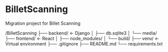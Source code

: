 # BilletScanning
Migration project for Billet Scanning

/BilletScanning
├── backend/        ← Django
│   ├── db.sqlite3
│   └── media/
├── frontend/       ← React
│   ├── node_modules/
│   └── build/
├── venv/           ← Virtual environment
├── .gitignore
├── README.md
└── requirements.txt